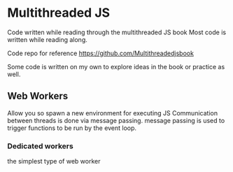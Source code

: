 # Multithreaded JS

Code written while reading through the multithreaded JS book
Most code is written while reading along.

Code repo for reference <https://github.com/Multithreadedjsbook>

Some code is written on my own to explore ideas in the book or practice as well.

## Web Workers

Allow you so spawn a new environment for executing JS
Communication between threads is done via message passing.
message passing is used to trigger functions to be run by the event loop.

### Dedicated workers

the simplest type of web worker

